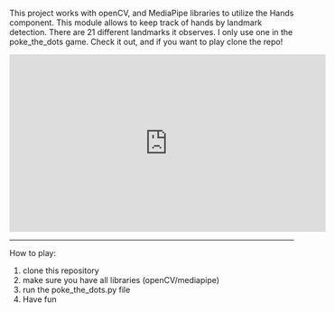 This project works with openCV, and MediaPipe libraries to utilize the Hands component. This module allows to keep track of hands by landmark detection. There are 21 different landmarks it observes. I only use one in the poke_the_dots game. Check it out, and if you want to play clone the repo!



<iframe width="560" height="315" src="https://www.youtube.com/embed/NiFCN40pqZ0" frameborder="0" allowfullscreen></iframe>

---
How to play:
1. clone this repository
2. make sure you have all libraries (openCV/mediapipe)
3. run the poke_the_dots.py file
4. Have fun 